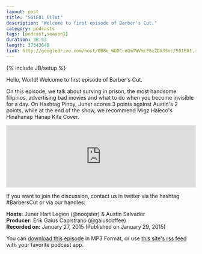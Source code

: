 ```yaml
---
layout: post
title: "S01E01 Pilot"
description: "Welcome to first episode of Barber's Cut."
category: podcasts
tags: [podcast,season1]
duration: 38:53
length: 37343648
link: http://googledrive.com/host/0B8e_WGDCreQmTWVmcF8zZDV3Snc/S01E01.mp3
---
```

{% include JB/setup %}

Hello, World! Welcome to first episode of Barber's Cut.

On this episode, we talk about surving in prison, the most handsome filipinos, advertising bad movies and what to do when you become invisible for a day. On Hashtag Pinoy, Juner scores 3 points against Austin's 2 points, while at the end of the show, we recommend Migz Haleco's Hinahanap Hanap Kita Cover.

<iframe width="100%" height="166" scrolling="no" frameborder="no" src="https://w.soundcloud.com/player/?url=https%3A//api.soundcloud.com/tracks/188328206&amp;color=ff5500&amp;auto_play=false&amp;hide_related=false&amp;show_comments=true&amp;show_user=true&amp;show_reposts=false"></iframe>

If you want to join the discussion, contact us in twitter via the hashtag #BarbersCut or via our handles:  

**Hosts:** Juner Hart Legion (@noojster) & Austin Salvador   
**Producer:** Erik Gaius Capistrano (@gaiuscoffee)  
**Recorded on:** January 27, 2015 (Published on January 29, 2015)  

You can <a href="http://googledrive.com/host/0B8e_WGDCreQmTWVmcF8zZDV3Snc/S01E01.mp3">download this episode</a> in MP3 Format, or use <a href="https://gaiuscoffee.github.io/BarbersCut/podcast.xml">this site's rss feed</a> with your favorite podcast app.
